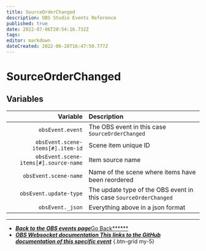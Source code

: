 ```yaml
---
title: SourceOrderChanged
description: OBS Studio Events Reference
published: true
date: 2022-07-06T20:54:16.732Z
tags:
editor: markdown
dateCreated: 2022-06-28T16:47:50.777Z
---
```


# SourceOrderChanged

## Variables

|                              Variable | Description                                                        |
| -------------------------------------:|:------------------------------------------------------------------ |
|                      `obsEvent.event` | The OBS event in this case `SourceOrderChanged`                    |
|     `obsEvent.scene-items[#].item-id` | Scene item unique ID                                               |
| `obsEvent.scene-items[#].source-name` | Item source name                                                   |
|                 `obsEvent.scene-name` | Name of the scene where items have been reordered                  |
|                `obsEvent.update-type` | The update type of the OBS event in this case `SourceOrderChanged` |
|                      `obsEvent._json` | Everything above in a json format                                  |

---

- [<i class="mdi mdi-chevron-left"></i>***Back to the OBS events page***Go Back******](/en/Broadcasters/OBS/Events)
- [<i class="mdi mdi-github"></i> ***OBS Websocket documentation ***This links to the GitHub documentation of this specific event******](https://github.com/obsproject/obs-websocket/blob/4.x-current/docs/generated/protocol.md#sourceorderchanged)
{.btn-grid my-5}
